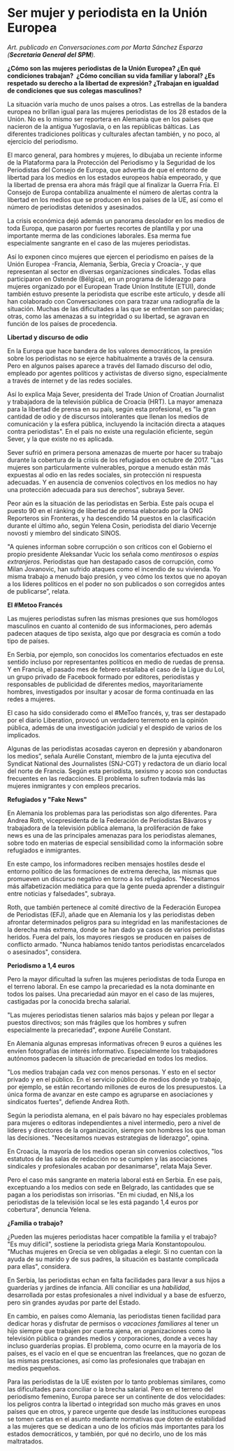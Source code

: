 # Ser mujer y periodista en la Unión Europea

*Art. publicado en Conversaciones.com por Marta Sánchez Esparza (**Secretaria General del SPM**).*

**¿Cómo son las mujeres periodistas de la Unión Europea? ¿En qué condiciones trabajan?  ¿Cómo concilian su vida familiar y laboral? ¿Es respetado su derecho a la libertad de expresión? ¿Trabajan en igualdad de condiciones que sus colegas masculinos?**

La situación varía mucho de unos países a otros. Las estrellas de la bandera europea no brillan igual para las mujeres periodistas de los 28 estados de la Unión. No es lo mismo ser reportera en Alemania que en los países que nacieron de la antigua Yugoslavia, o en las repúblicas bálticas. Las diferentes tradiciones políticas y culturales afectan también, y no poco, al ejercicio del periodismo.

El marco general, para hombres y mujeres, lo dibujaba un reciente informe de la Plataforma para la Protección del Periodismo y la Seguridad de los Periodistas del Consejo de Europa, que advertía de que el entorno de libertad para los medios en los estados europeos había empeorado, y que la libertad de prensa era ahora más frágil que al finalizar la Guerra Fría. El Consejo de Europa contabiliza anualmente el número de alertas contra la libertad en los medios que se producen en los países de la UE, así como el número de periodistas detenidos y asesinados.

La crisis económica dejó además un panorama desolador en los medios de toda Europa, que pasaron por fuertes recortes de plantilla y por una importante merma de las condiciones laborales. Esa merma fue especialmente sangrante en el caso de las mujeres periodistas.

Así lo exponen cinco mujeres que ejercen el periodismo en países de la Unión Europea -Francia, Alemania, Serbia, Grecia y Croacia-, y que representan al sector en diversas organizaciones sindicales. Todas ellas participaron en Ostende (Bélgica), en un programa de liderazgo para mujeres organizado por el European Trade Union Institute (ETUI), donde también estuvo presente la periodista que escribe este artículo, y desde allí han colaborado con Conversaciones con para trazar una radiografía de la situación. Muchas de las dificultades a las que se enfrentan son parecidas; otras, como las amenazas a su integridad o su libertad, se agravan en función de los países de procedencia.

**Libertad y discurso de odio**

En la Europa que hace bandera de los valores democráticos, la presión sobre los periodistas no se ejerce habitualmente a través de la censura. Pero en algunos países aparece a través del llamado discurso del odio, empleado por agentes políticos y activistas de diverso signo, especialmente a través de internet y de las redes sociales.

Así lo explica Maja Sever, presidenta del Trade Union of Croatian Journalist y trabajadora de la televisión pública de Croacia (HRT). La mayor amenaza para la libertad de prensa en su país, según esta profesional, es "la gran cantidad de odio y de discursos intolerantes que llenan los medios de comunicación y la esfera pública, incluyendo la incitación directa a ataques contra periodistas". En el país no existe una regulación eficiente, según Sever, y la que existe no es aplicada.

Sever sufrió en primera persona amenazas de muerte por hacer su trabajo durante la cobertura de la crisis de los refugiados en octubre de 2017. "Las mujeres son particularmente vulnerables, porque a menudo están más expuestas al odio en las redes sociales, sin protección ni respuesta adecuadas. Y en ausencia de convenios colectivos en los medios no hay una protección adecuada para sus derechos", subraya Sever.

Peor aún es la situación de las periodistas en Serbia. Este país ocupa el puesto 90 en el ránking de libertad de prensa elaborado por la ONG Reporteros sin Fronteras, y ha descendido 14 puestos en la clasificación durante el último año, según Yelena Cosin, periodista del diario Vecernje novosti y miembro del sindicato SINOS.

"A quienes informan sobre corrupción o son críticos con el Gobierno el propio presidente Aleksandar Vucic los señala como *mentirosos* o *espías extranjeros*. Periodistas que han destapado casos de corrupción, como Milan Jovanovic, han sufrido ataques como el incendio de su vivienda. Yo misma trabajo a menudo bajo presión, y veo cómo los textos que no apoyan a los líderes políticos en el poder no son publicados o son corregidos antes de publicarse”, relata.

**El #Metoo Francés**

Las mujeres periodistas sufren las mismas presiones que sus homólogos masculinos en cuanto al contenido de sus informaciones, pero además padecen ataques de tipo sexista, algo que por desgracia es común a todo tipo de países.

En Serbia, por ejemplo, son conocidos los comentarios efectuados en este sentido incluso por representantes políticos en medio de ruedas de prensa. Y en Francia, el pasado mes de febrero estallaba el caso de la Ligue du Lol, un grupo privado de Facebook formado por editores, periodistas y responsables de publicidad de diferentes medios, mayoritariamente hombres, investigados por insultar y acosar de forma continuada en las redes a mujeres.

El caso ha sido considerado como el #MeToo francés, y, tras ser destapado por el diario Liberation, provocó un verdadero terremoto en la opinión pública, además de una investigación judicial y el despido de varios de los implicados.

Algunas de las periodistas acosadas cayeron en depresión y abandonaron los medios”, señala Aurélie Constant, miembro de la junta ejecutiva del Syndicat National des Journalistes (SNJ-CGT) y redactora de un diario local del norte de Francia. Según esta periodista, sexismo y acoso son conductas frecuentes en las redacciones. El problema lo sufren todavía más las mujeres inmigrantes y con empleos precarios.

**Refugiados y "Fake News"**

En Alemania los problemas para las periodistas son algo diferentes. Para Andrea Roth, vicepresidenta de la Federación de Periodistas Bávaros y trabajadora de la televisión pública alemana, la proliferación de fake news es una de las principales amenazas para los periodistas alemanes, sobre todo en materias de especial sensibilidad como la información sobre refugiados e inmigrantes.

En este campo, los informadores reciben mensajes hostiles desde el entorno político de las formaciones de extrema derecha, las mismas que promueven un discurso negativo en torno a los refugiados. "Necesitamos más alfabetización mediática para que la gente pueda aprender a distinguir entre noticias y falsedades", subraya.

Roth, que también pertenece al comité directivo de la Federación Europea de Periodistas (EFJ), añade que en Alemania los y las periodistas deben afrontar determinados peligros para su integridad en las manifestaciones de la derecha más extrema, donde se han dado ya casos de varios periodistas heridos. Fuera del país, los mayores riesgos se producen en países de conflicto armado. "Nunca habíamos tenido tantos periodistas encarcelados o asesinados", considera.

**Periodismo a 1,4 euros**

Pero la mayor dificultad la sufren las mujeres periodistas de toda Europa en el terreno laboral. En ese campo la precariedad es la nota dominante en todos los países. Una precariedad aún mayor en el caso de las mujeres, castigadas por la conocida brecha salarial.

"Las mujeres periodistas tienen salarios más bajos y pelean por llegar a puestos directivos; son más frágiles que los hombres y sufren especialmente la precariedad", expone Aurélie Constant.

En Alemania algunas empresas informativas ofrecen 9 euros a quiénes les envíen fotografías de interés informativo. Especialmente los trabajadores autónomos padecen la situación de precariedad en todos los medios.

"Los medios trabajan cada vez con menos personas. Y esto en el sector privado y en el público. En el servicio público de medios donde yo trabajo, por ejemplo, se están recortando millones de euros de los presupuestos. La única forma de avanzar en este campo es agruparse en asociaciones y sindicatos fuertes", defiende Andrea Roth.

Según la periodista alemana, en el país bávaro no hay especiales problemas para mujeres o editoras independientes a nivel intermedio, pero a nivel de líderes y directores de la organización, siempre son hombres los que toman las decisiones. "Necesitamos nuevas estrategias de liderazgo", opina.

En Croacia, la mayoría de los medios operan sin convenios colectivos, "los estatutos de las salas de redacción no se cumplen y las asociaciones sindicales y profesionales acaban por desanimarse", relata Maja Sever.

Pero el caso más sangrante en materia laboral está en Serbia. En ese país, exceptuando a los medios con sede en Belgrado, las cantidades que se pagan a los periodistas son irrisorias. "En mi ciudad, en NIš,a los periodistas de la televisión local se les está pagando 1,4 euros por cobertura", denuncia Yelena.

**¿Familia o trabajo?**

¿Pueden las mujeres periodistas hacer compatible la familia y el trabajo? "Es muy difícil", sostiene la periodista griega María Konstantopoulou. "Muchas mujeres en Grecia se ven obligadas a elegir. Si no cuentan con la ayuda de su marido y de sus padres, la situación es bastante complicada para ellas", considera.

En Serbia, las periodistas echan en falta facilidades para llevar a sus hijos a guarderías y jardines de infancia. Allí conciliar es una *habilidad*, desarrollada por estas profesionales a nivel individual y a base de esfuerzo, pero sin grandes ayudas por parte del Estado.

En cambio, en países como Alemania, las periodistas tienen facilidad para dedicar horas y disfrutar de permisos o *vacaciones familiares* al tener un hijo siempre que trabajen por cuenta ajena, en organizaciones como la televisión pública o grandes medios y corporaciones, donde a veces hay incluso guarderías propias. El problema, como ocurre en la mayoría de los países, es el vacío en el que se encuentran las freelances, que no gozan de las mismas prestaciones, así como las profesionales que trabajan en medios pequeños.

Para las periodistas de la UE existen por lo tanto problemas similares, como las dificultades para conciliar o la brecha salarial. Pero en el terreno del periodismo femenino, Europa parece ser un continente de dos velocidades: los peligros contra la libertad o integridad son mucho más graves en unos países que en otros, y parece urgente que desde las instituciones europeas se tomen cartas en el asunto mediante normativas que doten de estabilidad a las mujeres que se dedican a uno de los oficios más importantes para los estados democráticos, y también, por qué no decirlo, uno de los más maltratados.



